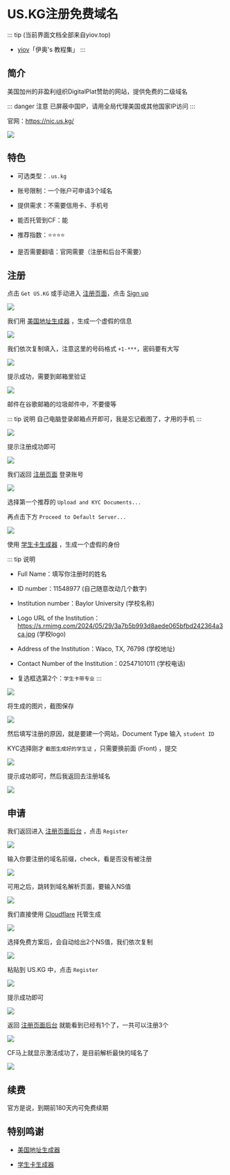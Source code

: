 # US.KG注册免费域名

::: tip (当前界面文档全部来自yiov.top) 
* [yiov](https://yiov.top/)「伊奥's 教程集」
:::

## 简介

美国加州的非盈利组织DigitalPlat赞助的网站，提供免费的二级域名

::: danger 注意
已屏蔽中国IP，请用全局代理美国或其他国家IP访问
:::

官网：https://nic.us.kg/


![](/domain/uskg/uskg-01.png)


## 特色

* 可选类型：`.us.kg`

* 账号限制：一个账户可申请3个域名

* 提供需求：不需要信用卡、手机号

* 能否托管到CF：能

* 推荐指数：⭐⭐⭐⭐

* 是否需要翻墙：官网需要（注册和后台不需要）



## 注册

点击 `Get US.KG` 或手动进入 [注册页面](https://register.us.kg/)，点击 [Sign up](https://register.us.kg/auth/register)

![](/domain/uskg/uskg-02.png)

我们用 [美国地址生成器](https://ratenn.com/american.html) ，生成一个虚假的信息

![](/domain/uskg/uskg-03.png)

我们依次复制填入，注意这里的号码格式 `+1-***`，密码要有大写

![](/domain/uskg/uskg-04.png)

提示成功，需要到邮箱里验证

![](/domain/uskg/uskg-05.png)

邮件在谷歌邮箱的垃圾邮件中，不要傻等

::: tip 说明
自己电脑登录邮箱点开即可，我是忘记截图了，才用的手机
:::

![](/domain/uskg/uskg-06.png)

提示注册成功即可

![](/domain/uskg/uskg-07.png)

我们返回 [注册页面](https://register.us.kg/) 登录账号

![](/domain/uskg/uskg-08.png)

选择第一个推荐的 `Upload and KYC Documents...`

再点击下方 `Proceed to Default Server...`

![](/domain/uskg/uskg-09.png)


使用 [学生卡生成器](https://edu.chatgpt.org.uk/) ，生成一个虚假的身份

::: tip 说明
* Full Name：填写你注册时的姓名

* ID number：11548977 (自己随意改动几个数字)

* Institution number：Baylor University (学校名称)

* Logo URL of the Institution：https://s.rmimg.com/2024/05/29/3a7b5b993d8aede065bfbd242364a3ca.jpg (学校logo)

* Address of the Institution：Waco, TX, 76798 (学校地址)

* Contact Number of the Institution：02547101011 (学校电话)

* 复选框选第2个：`学生卡带专业`
:::

![](/domain/uskg/uskg-10.png)


将生成的图片，截图保存

![](/domain/uskg/uskg-11.png)


然后填写注册的原因，就是要建一个网站，Document Type 输入 `student ID`

KYC选择刚才 `截图生成好的学生证` ，只需要换前面 (Front) ，提交

![](/domain/uskg/uskg-12.png)

提示成功即可，然后我返回去注册域名

![](/domain/uskg/uskg-13.png)



## 申请

我们返回进入 [注册页面后台](https://register.us.kg/panel/main) ，点击 `Register`

![](/domain/uskg/uskg-14.png)

输入你要注册的域名前缀，check，看是否没有被注册

![](/domain/uskg/uskg-15.png)

可用之后，跳转到域名解析页面，要输入NS值

![](/domain/uskg/uskg-16.png)

我们直接使用 [Cloudflare](../cloudflare.md) 托管生成

![](/domain/uskg/uskg-17.png)

选择免费方案后，会自动给出2个NS值，我们依次复制

![](/domain/uskg/uskg-18.png)

粘贴到 US.KG 中，点击 `Register`

![](/domain/uskg/uskg-19.png)

提示成功即可

![](/domain/uskg/uskg-20.png)

返回 [注册页面后台](https://register.us.kg/panel/main) 就能看到已经有1个了，一共可以注册3个

![](/domain/uskg/uskg-21.png)

CF马上就显示激活成功了，是目前解析最快的域名了

![](/domain/uskg/uskg-22.png)



## 续费

官方是说，到期前180天内可免费续期



## 特别鸣谢

* [美国地址生成器](https://ratenn.com/american.html)

* [学生卡生成器](https://edu.chatgpt.org.uk/)